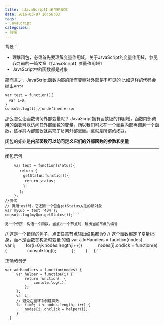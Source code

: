 ```yaml
---
title: 【JavaScript】闭包的概念
date: 2016-03-07 16:56:03
tags:
- JavaScript
categories:
- 前端
---
```

背景：
* 理解闭包，必须首先要理解变量作用域，关于JavaScript的变量作用域，参见我之前的一篇文章《【JavaScript】变量作用域》
* JavaScript中的函数都是对象

简而言之，JavaScript函数内部的所有变量对外部是不可见的
比如这样的代码会抛出error
```
var test = function(){
　var i=0;
}
console.log(i);//undefined error
```
那么怎么让函数访问外部变量呢？
JavaScript拥有函数级的作用域，函数内部调用的函数可以访问其外部函数的变量。所以我们可以在一个函数内部再调用一个函数，这样其内部函数就实现了访问外部变量。这就是所谓的闭包。

闭包的好处是**内部函数可以访问定义它们的外部函数的参数和变量**
****
闭包示例
```
    var test = function(status){
　     return {
　　     getStatus:function(){
　　　    return status;
　　     }
　     };
    };
//测试
// 调用test时，它返回一个包含getStatus方法的新对象
var myQuo = test('404');
console.log(myQuo.getStatus());```

另一个例子：构造一个函数，当点击一个节点时，输出当前节点的编号
```
// 这是一个错误的例子，点击任意节点输出结果都为9
// 这个函数绑定了变量i本身，而不是函数在构造时变量i的值
     var addHandlers = function(nodes){
        var i;
        for(i=0;i<nodes.length;i++){
            nodes[i].onclick = function(e){
                console.log(i);
            };
        }
    };```

正确的例子·
```
var addHandlers = function(nodes) {
     var helper = function(i) {
         return function() {
             console.log(i);
         };
     };
     var i;
     // 避免在循环中创建函数
     for (i=0; i < nodes.length; i++) {
         nodes[i].onclick = helper(i);
     }
  }
```
